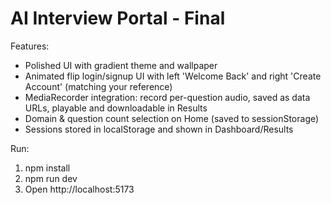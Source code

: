 # AI Interview Portal - Final

Features:
- Polished UI with gradient theme and wallpaper
- Animated flip login/signup UI with left 'Welcome Back' and right 'Create Account' (matching your reference)
- MediaRecorder integration: record per-question audio, saved as data URLs, playable and downloadable in Results
- Domain & question count selection on Home (saved to sessionStorage)
- Sessions stored in localStorage and shown in Dashboard/Results

Run:
1. npm install
2. npm run dev
3. Open http://localhost:5173
